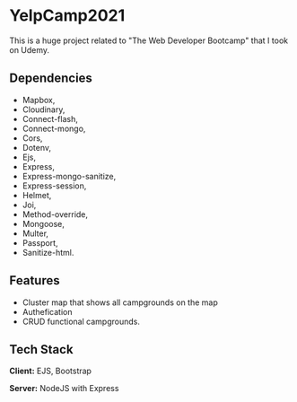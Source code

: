 
# YelpCamp2021
This is a huge project related to "The Web Developer Bootcamp" that I took on Udemy. 

## Dependencies
  - Mapbox,
  - Cloudinary,
  - Connect-flash,
  - Connect-mongo,
  - Cors,
  - Dotenv,
  - Ejs,
  - Express,
  - Express-mongo-sanitize,
  - Express-session,
  - Helmet,
  - Joi,
  - Method-override,
  - Mongoose,
  - Multer,
  - Passport,
  - Sanitize-html.
## Features

- Cluster map that shows all campgrounds on the map 
- Authefication 
- CRUD functional campgrounds.


## Tech Stack

**Client:** EJS, Bootstrap

**Server:** NodeJS with Express 
